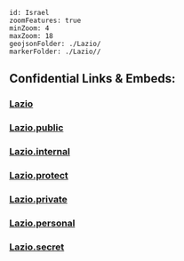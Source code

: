
```leaflet
id: Israel
zoomFeatures: true 
minZoom: 4 
maxZoom: 18
geojsonFolder: ./Lazio/
markerFolder: ./Lazio//
```


## Confidential Links & Embeds: 

### [Lazio](/_Standards/Earth/Continent/Europe/Europe~South/Italy/regions~Italy/Lazio.md) 

### [Lazio.public](/_public/Earth/Continent/Europe/Europe~South/Italy/regions~Italy/Lazio.public.md) 

### [Lazio.internal](/_internal/Earth/Continent/Europe/Europe~South/Italy/regions~Italy/Lazio.internal.md) 

### [Lazio.protect](/_protect/Earth/Continent/Europe/Europe~South/Italy/regions~Italy/Lazio.protect.md) 

### [Lazio.private](/_private/Earth/Continent/Europe/Europe~South/Italy/regions~Italy/Lazio.private.md) 

### [Lazio.personal](/_personal/Earth/Continent/Europe/Europe~South/Italy/regions~Italy/Lazio.personal.md) 

### [Lazio.secret](/_secret/Earth/Continent/Europe/Europe~South/Italy/regions~Italy/Lazio.secret.md)

